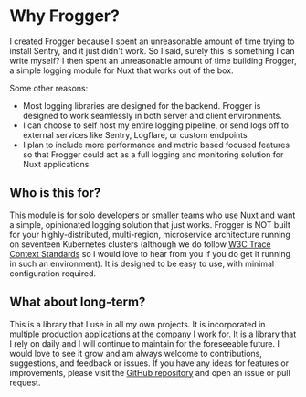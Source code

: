 # Why Frogger?
I created Frogger because I spent an unreasonable amount of time trying to install Sentry, and it just didn't work. So I said, surely this is something I can write myself? I then spent an unreasonable amount of time building Frogger, a simple logging module for Nuxt that works out of the box.

Some other reasons:
- Most logging libraries are designed for the backend. Frogger is designed to work seamlessly in both server and client environments.
- I can choose to self host my entire logging pipeline, or send logs off to external services like Sentry, Logflare, or custom endpoints
- I plan to include more performance and metric based focused features so that Frogger could act as a full logging and monitoring solution for Nuxt applications.

## Who is this for?
This module is for solo developers or smaller teams who use Nuxt and want a simple, opinionated logging solution that just works. Frogger is NOT built for your highly-distributed, multi-region, microservice architecture running on seventeen Kubernetes clusters (although we do follow [W3C Trace Context Standards](https://www.w3.org/TR/trace-context/) so I would love to hear from you if you do get it running in such an environment). It is designed to be easy to use, with minimal configuration required.

## What about long-term?
This is a library that I use in all my own projects. It is incorporated in multiple production applications at the company I work for. It is a library that I rely on daily and I will continue to maintain for the foreseeable future. I would love to see it grow and am always welcome to contributions, suggestions, and feedback or issues. If you have any ideas for features or improvements, please visit the [GitHub repository](https://github.com/zephkelly/nuxt-frogger) and open an issue or pull request.